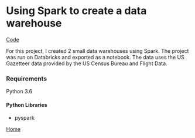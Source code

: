 # Using Spark to create a data warehouse

[Code](https://github.com/danjsiegel/Portfolio/tree/master/project%209)


For this project, I created 2 small data warehouses using Spark. The project was run on Databricks and exported as a notebook. The data uses the US Gazetteer data provided by the US Census Bureau and Flight Data. 

### Requirements

Python 3.6 

#### Python Libraries
* pyspark


[Home](https://danjsiegel.github.io/Portfolio/)
